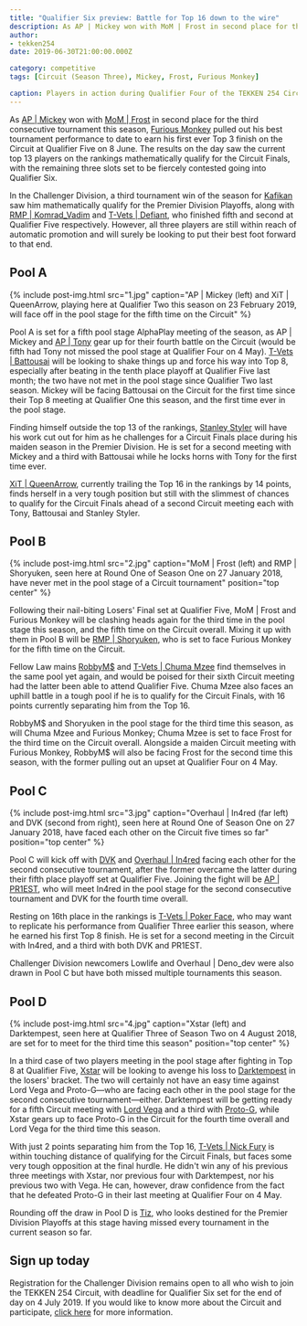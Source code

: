 ```yaml
---
title: "Qualifier Six preview: Battle for Top 16 down to the wire"
description: As AP | Mickey won with MoM | Frost in second place for the third consecutive tournament this season, Furious Monkey pulled out his best tournament performance to date to earn his first ever Top 3 finish on the Circuit at Qualifier Five on 8 June.
author:
- tekken254
date: 2019-06-30T21:00:00.000Z

category: competitive
tags: [Circuit (Season Three), Mickey, Frost, Furious Monkey]

caption: Players in action during Qualifier Four of the TEKKEN 254 Circuit this season on 4 May 2019
---
```

<p>As <a href="/circuit/tekken/profile.html?id=2907096" target="_blank">AP | Mickey</a> won with <a href="/circuit/tekken/profile.html?id=4644523" target="_blank">MoM | Frost</a> in second place for the third consecutive tournament this season, <a href="/circuit/tekken/profile.html?id=3798058" target="_blank">Furious Monkey</a> pulled out his best tournament performance to date to earn his first ever Top 3 finish on the Circuit at Qualifier Five on 8 June. The results on the day saw the current top 13 players on the rankings mathematically qualify for the Circuit Finals, with the remaining three slots set to be fiercely contested going into Qualifier Six.</p>

In the Challenger Division, a third tournament win of the season for <a href="/circuit/tekken/profile.html?id=9712294" target="_blank">Kafikan</a> saw him mathematically qualify for the Premier Division Playoffs, along with <a href="/circuit/tekken/profile.html?id=3351510" target="_blank">RMP | Komrad_Vadim</a> and <a href="/circuit/tekken/profile.html?id=1049759" target="_blank">T-Vets | Defiant</a>, who finished fifth and second at Qualifier Five respectively. However, all three players are still within reach of automatic promotion and will surely be looking to put their best foot forward to that end.

<section>
    <h2 class="site-red uppercase">Pool A</h2>
    {% include post-img.html src="1.jpg" caption="AP | Mickey (left) and XiT | QueenArrow, playing here at Qualifier Two this season on 23 February 2019, will face off in the pool stage for the fifth time on the Circuit" %}
    <p>Pool A is set for a fifth pool stage AlphaPlay meeting of the season, as AP | Mickey and <a href="/circuit/tekken/profile.html?id=2685183" target="_blank">AP | Tony</a> gear up for their fourth battle on the Circuit (would be fifth had Tony not missed the pool stage at Qualifier Four on 4 May). <a href="/circuit/tekken/profile.html?id=0145831" target="_blank">T-Vets | Battousai</a> will be looking to shake things up and force his way into Top 8, especially after beating in the tenth place playoff at Qualifier Five last month; the two have not met in the pool stage since Qualifier Two last season. Mickey will be facing Battousai on the Circuit for the first time since their Top 8 meeting at Qualifier One this season, and the first time ever in the pool stage.</p>
    <p>Finding himself outside the top 13 of the rankings, <a href="/circuit/tekken/profile.html?id=1998890" target="_blank">Stanley Styler</a> will have his work cut out for him as he challenges for a Circuit Finals place during his maiden season in the Premier Division. He is set for a second meeting with Mickey and a third with Battousai while he locks horns with Tony for the first time ever.</p>
    <p><a href="/circuit/tekken/profile.html?id=4455946" target="_blank">XiT | QueenArrow</a>, currently trailing the Top 16 in the rankings by 14 points, finds herself in a very tough position but still with the slimmest of chances to qualify for the Circuit Finals ahead of a second Circuit meeting each with Tony, Battousai and Stanley Styler.</p>
</section>

<section>
    <h2 class="site-red uppercase">Pool B</h2>
    {% include post-img.html src="2.jpg" caption="MoM | Frost (left) and RMP | Shoryuken, seen here at Round One of Season One on 27 January 2018, have never met in the pool stage of a Circuit tournament" position="top center" %}
    <p>Following their nail-biting Losers' Final set at Qualifier Five, MoM | Frost and Furious Monkey will be clashing heads again for the third time in the pool stage this season, and the fifth time on the Circuit overall. Mixing it up with them in Pool B will be <a href="/circuit/tekken/profile.html?id=1677506" target="_blank">RMP | Shoryuken</a>, who is set to face Furious Monkey for the fifth time on the Circuit.</p>
    <p>Fellow Law mains <a href="/circuit/tekken/profile.html?id=9894033" target="_blank">RobbyM$</a> and <a href="/circuit/tekken/profile.html?id=4241790" target="_blank">T-Vets | Chuma Mzee</a> find themselves in the same pool yet again, and would be poised for their sixth Circuit meeting had the latter been able to attend Qualifier Five. Chuma Mzee also faces an uphill battle in a tough pool if he is to qualify for the Circuit Finals, with 16 points currently separating him from the Top 16.</p>
    <p>RobbyM$ and Shoryuken in the pool stage for the third time this season, as will Chuma Mzee and Furious Monkey; Chuma Mzee is set to face Frost for the third time on the Circuit overall. Alongside a maiden Circuit meeting with Furious Monkey, RobbyM$ will also be facing Frost for the second time this season, with the former pulling out an upset at Qualifier Four on 4 May.</p>
</section>

<section>
    <h2 class="site-red uppercase">Pool C</h2>
    {% include post-img.html src="3.jpg" caption="Overhaul | In4red (far left) and DVK (second from right), seen here at Round One of Season One on 27 January 2018, have faced each other on the Circuit five times so far" position="top center" %}
    <p>Pool C will kick off with <a href="/circuit/tekken/profile.html?id=" target="_blank">DVK</a> and <a href="/circuit/tekken/profile.html?id=7900514" target="_blank">Overhaul | In4red</a> facing each other for the second consecutive tournament, after the former overcame the latter during their fifth place playoff set at Qualifier Five. Joining the fight will be <a href="/circuit/tekken/profile.html?id=8665351" target="_blank">AP | PR1EST</a>, who will meet In4red in the pool stage for the second consecutive tournament and DVK for the fourth time overall.</p>
    <p>Resting on 16th place in the rankings is <a href="/circuit/tekken/profile.html?id=4291033" target="_blank">T-Vets | Poker Face</a>, who may want to replicate his performance from Qualifier Three earlier this season, where he earned his first Top 8 finish. He is set for a second meeting in the Circuit with In4red, and a third with both DVK and PR1EST.</p>
    <p>Challenger Division newcomers Lowlife and Overhaul | Deno_dev were also drawn in Pool C but have both missed multiple tournaments this season.</p>
</section>

<section>
    <h2 class="site-red uppercase">Pool D</h2>
    {% include post-img.html src="4.jpg" caption="Xstar (left) and Darktempest, seen here at Qualifier Three of Season Two on 4 August 2018, are set for to meet for the third time this season" position="top center" %}
    <p>In a third case of two players meeting in the pool stage after fighting in Top 8 at Qualifier Five, <a href="/circuit/tekken/profile.html?id=4183920" target="_blank">Xstar</a> will be looking to avenge his loss to <a href="/circuit/tekken/profile.html?id=0749083" target="_blank">Darktempest</a> in the losers' bracket. The two will certainly not have an easy time against Lord Vega and Proto-G—who are facing each other in the pool stage for the second consecutive tournament—either. Darktempest will be getting ready for a fifth Circuit meeting with <a href="/circuit/tekken/profile.html?id=7167649" target="_blank">Lord Vega</a> and a third with <a href="/circuit/tekken/profile.html?id=2447761" target="_blank">Proto-G</a>, while Xstar gears up to face Proto-G in the Circuit for the fourth time overall and Lord Vega for the third time this season.</p>
    <p>With just 2 points separating him from the Top 16, <a href="/circuit/tekken/profile.html?id=9970940" target="_blank">T-Vets | Nick Fury</a> is within touching distance of qualifying for the Circuit Finals, but faces some very tough opposition at the final hurdle. He didn't win any of his previous three meetings with Xstar, nor previous four with Darktempest, nor his previous two with Vega. He can, however, draw confidence from the fact that he defeated Proto-G in their last meeting at Qualifier Four on 4 May.</p>
    <p>Rounding off the draw in Pool D is <a href="/circuit/tekken/profile.html?id=4449622" target="_blank">Tiz</a>, who looks destined for the Premier Division Playoffs at this stage having missed every tournament in the current season so far.</p>
</section>

<aside>
    <h2 class="site-red uppercase">Sign up today</h2>
    <p>Registration for the Challenger Division remains open to all who wish to join the TEKKEN 254 Circuit, with deadline for Qualifier Six set for the end of day on 4 July 2019. If you would like to know more about the Circuit and participate, <a href="/circuit" target="_blank">click here</a> for more information.</p>
</aside>
